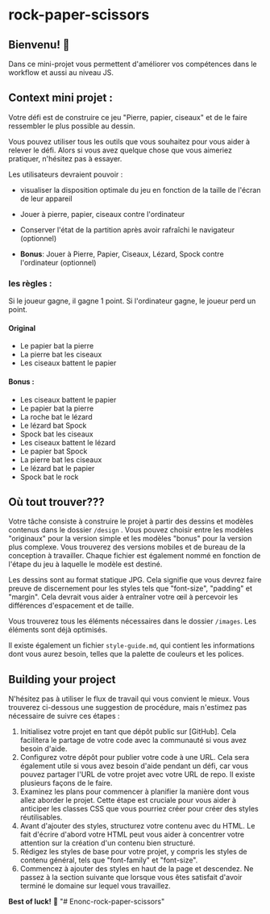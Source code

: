 # rock-paper-scissors

## Bienvenu! 👋

Dans ce mini-projet vous permettent d'améliorer vos compétences dans le workflow et aussi au niveau JS.

## Context mini projet :

Votre défi est de construire ce jeu "Pierre, papier, ciseaux" et de le faire ressembler le plus possible au dessin.

Vous pouvez utiliser tous les outils que vous souhaitez pour vous aider à relever le défi. Alors si vous avez quelque chose que vous aimeriez pratiquer, n'hésitez pas à essayer.

Les utilisateurs devraient pouvoir :

- visualiser la disposition optimale du jeu en fonction de la taille de l'écran de leur appareil
- Jouer à pierre, papier, ciseaux contre l'ordinateur
- Conserver l'état de la partition après avoir rafraîchi le navigateur (optionnel)

- **Bonus**: Jouer à Pierre, Papier, Ciseaux, Lézard, Spock contre l'ordinateur (optionnel)

### les règles :

Si le joueur gagne, il gagne 1 point. Si l'ordinateur gagne, le joueur perd un point.

#### Original

- Le papier bat la pierre
- La pierre bat les ciseaux
- Les ciseaux battent le papier

#### Bonus :

- Les ciseaux battent le papier
- Le papier bat la pierre
- La roche bat le lézard
- Le lézard bat Spock
- Spock bat les ciseaux
- Les ciseaux battent le lézard
- Le papier bat Spock
- La pierre bat les ciseaux
- Le lézard bat le papier
- Spock bat le rock

## Où tout trouver???

Votre tâche consiste à construire le projet à partir des dessins et modèles contenus dans le dossier `/design` . Vous pouvez choisir entre les modèles "originaux" pour la version simple et les modèles "bonus" pour la version plus complexe. Vous trouverez des versions mobiles et de bureau de la conception à travailler. Chaque fichier est également nommé en fonction de l'étape du jeu à laquelle le modèle est destiné.

Les dessins sont au format statique JPG. Cela signifie que vous devrez faire preuve de discernement pour les styles tels que "font-size", "padding" et "margin". Cela devrait vous aider à entraîner votre œil à percevoir les différences d'espacement et de taille.

Vous trouverez tous les éléments nécessaires dans le dossier `/images`. Les éléments sont déjà optimisés.

Il existe également un fichier `style-guide.md`, qui contient les informations dont vous aurez besoin, telles que la palette de couleurs et les polices.

## Building your project

N'hésitez pas à utiliser le flux de travail qui vous convient le mieux. Vous trouverez ci-dessous une suggestion de procédure, mais n'estimez pas nécessaire de suivre ces étapes :

1. Initialisez votre projet en tant que dépôt public sur [GitHub]. Cela facilitera le partage de votre code avec la communauté si vous avez besoin d'aide.
2. Configurez votre dépôt pour publier votre code à une URL. Cela sera également utile si vous avez besoin d'aide pendant un défi, car vous pouvez partager l'URL de votre projet avec votre URL de repo. Il existe plusieurs façons de le faire.
3. Examinez les plans pour commencer à planifier la manière dont vous allez aborder le projet. Cette étape est cruciale pour vous aider à anticiper les classes CSS que vous pourriez créer pour créer des styles réutilisables.
4. Avant d'ajouter des styles, structurez votre contenu avec du HTML. Le fait d'écrire d'abord votre HTML peut vous aider à concentrer votre attention sur la création d'un contenu bien structuré.
5. Rédigez les styles de base pour votre projet, y compris les styles de contenu général, tels que "font-family" et "font-size".
6. Commencez à ajouter des styles en haut de la page et descendez. Ne passez à la section suivante que lorsque vous êtes satisfait d'avoir terminé le domaine sur lequel vous travaillez.

**Best of luck!** 🚀
"# Enonc-rock-paper-scissors"
